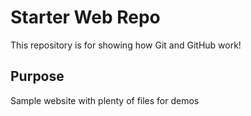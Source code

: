 # Starter Web Repo

This repository is for showing how Git and GitHub work!

## Purpose

Sample website with plenty of files for demos